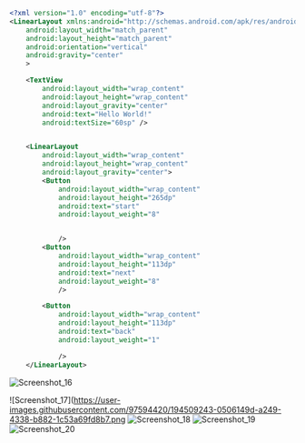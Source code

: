 ``` XML
<?xml version="1.0" encoding="utf-8"?>
<LinearLayout xmlns:android="http://schemas.android.com/apk/res/android"
    android:layout_width="match_parent"
    android:layout_height="match_parent"
    android:orientation="vertical"
    android:gravity="center"
    >

    <TextView
        android:layout_width="wrap_content"
        android:layout_height="wrap_content"
        android:layout_gravity="center"
        android:text="Hello World!"
        android:textSize="60sp" />


    <LinearLayout
        android:layout_width="wrap_content"
        android:layout_height="wrap_content"
        android:layout_gravity="center">
        <Button
            android:layout_width="wrap_content"
            android:layout_height="265dp"
            android:text="start"
            android:layout_weight="8"


            />
        <Button
            android:layout_width="wrap_content"
            android:layout_height="113dp"
            android:text="next"
            android:layout_weight="8"
            />

        <Button
            android:layout_width="wrap_content"
            android:layout_height="113dp"
            android:text="back"
            android:layout_weight="1"

            />
    </LinearLayout>

```






</LinearLayout>![Screenshot_16](https://user-images.githubusercontent.com/97594420/194500801-12daba19-d4c2-48d0-9379-50a8e7591a6a.png)

![Screenshot_17](https://user-images.githubusercontent.com/97594420/194509243-0506149d-a249-4338-b882-1c53a69fd8b7.png
![Screenshot_18](https://user-images.githubusercontent.com/97594420/194509231-b4f7abec-75f3-4250-9ab3-5b4ec90162cb.png)
![Screenshot_19](https://user-images.githubusercontent.com/97594420/194509239-c9100cdd-848a-47f4-bebc-cba1ff42e694.png)
![Screenshot_20](https://user-images.githubusercontent.com/97594420/194509235-2ad6177e-ccba-44ec-b5d4-62fb1acac67d.png)
